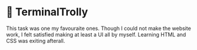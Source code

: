 # :shoe: TerminalTrolly
This task was one my favouraite ones. Though I could not make the website work, I felt satisfied making at least a UI all by myself. Learning HTML and CSS was exiting afterall.
